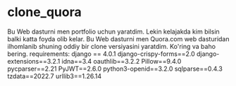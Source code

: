 # clone_quora
Bu Web dasturni men portfolio uchun yaratdim. Lekin kelajakda kim bilsin balki katta foyda olib kelar. Bu Web dasturni men Quora.com web dasturidan ilhomlanib shuning oddiy bir clone versiyasini yaratdim. Ko'ring va baho bering.
requirements: django == 4.0.1
              django-crispy-forms==2.0
              django-extensions==3.2.1
              idna==3.4
              oauthlib==3.2.2
              Pillow==9.4.0
              pycparser==2.21
              PyJWT==2.6.0
              python3-openid==3.2.0
              sqlparse==0.4.3
              tzdata==2022.7
              urllib3==1.26.14
